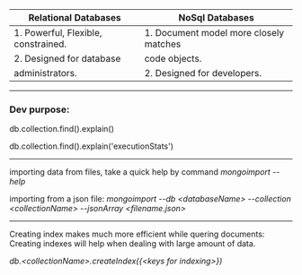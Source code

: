 | Relational Databases                | NoSql Databases                        |
| ----------------------------------- | -------------------------------------- |
| 1. Powerful, Flexible, constrained. | 1. Document model more closely matches |
| 2. Designed for database            | code objects.                          |
| administrators.                     | 2. Designed for developers.            |

---

### Dev purpose:

db.collection.find().explain()

db.collection.find().explain('executionStats')

---

importing data from files, take a quick help by command _mongoimport --help_

importing from a json file:
_mongoimport --db \<databaseName\> --collection \<collectionName\> --jsonArray \<filename.json\>_

---

Creating index makes much more efficient while quering documents: Creating indexes will help when dealing with large amount of data.

_db.\<collectionName\>.createIndex({\<keys for indexing\>})_
